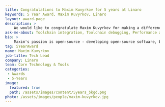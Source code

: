 ```yaml
---
title: Congratulations to Maxim Kuvyrkov for 5 years at Linaro
keywords: 5 Year Award, Maxim Kuvyrkov, Linaro
layout: award-page
description: >
    We would like to congratulate Maxim Kuvyrkov for making a difference in open source at Linaro for 5 years.
ask-me-about: Toolchain integration, Toolchain debugging, Performance analysis
bio: >
    Maxim's passion is open-source - developing open-source software, business of open-source, and working with and within development communities. Maxim has been involved with the GNU Toolchain for all his professional career contributing to GCC, Glibc, and Binutils projects. Maxim's goal at Linaro is helping developers enjoy their work while crafting imminent ARM/Linux world domination.
tag: 5YearAward
name: Maxim Kuvyrkov
job-title: Tech Lead
company: Linaro
team: Core Technology & Tools
categories:
 - Awards
 - 5-Years
image:
  featured: true
  path: /assets/images/content/5years_bkgd.png
photo: /assets/images/people/maxim-kuvyrkov.jpg
---
```

